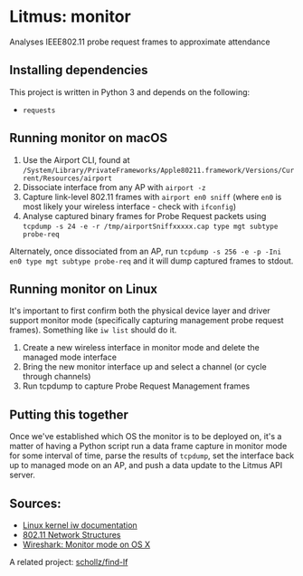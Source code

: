 # Litmus: monitor
Analyses IEEE802.11 probe request frames to approximate attendance

## Installing dependencies

This project is written in Python 3 and depends on the following:
* `requests`

## Running monitor on macOS

1. Use the Airport CLI, found at `/System/Library/PrivateFrameworks/Apple80211.framework/Versions/Current/Resources/airport`
2. Dissociate interface from any AP with `airport -z`
3. Capture link-level 802.11 frames with `airport en0 sniff` (where `en0` is most likely your wireless interface - check with `ifconfig`)
4. Analyse captured binary frames for Probe Request packets using `tcpdump -s 24 -e -r /tmp/airportSniffxxxxx.cap type mgt subtype probe-req`

Alternately, once dissociated from an AP, run `tcpdump -s 256 -e -p -Ini en0 type mgt subtype probe-req` and it will dump captured frames to stdout.

## Running monitor on Linux

It's important to first confirm both the physical device layer and driver support monitor mode (specifically capturing management probe request frames).
Something like `iw list` should do it.

1. Create a new wireless interface in monitor mode and delete the managed mode interface
2. Bring the new monitor interface up and select a channel (or cycle through channels)
3. Run tcpdump to capture Probe Request Management frames

## Putting this together

Once we've established which OS the monitor is to be deployed on, it's a matter of having a Python script run a
data frame capture in monitor mode for some interval of time, parse the results of `tcpdump`, set the interface back up
to managed mode on an AP, and push a data update to the Litmus API server.

## Sources:

* [Linux kernel iw documentation](https://wireless.wiki.kernel.org/en/users/documentation/iw#listening_to_events)
* [802.11 Network Structures](https://sarwiki.informatik.hu-berlin.de/802.11_Network_Structures#Probe_Request_Frame)
* [Wireshark: Monitor mode on OS X](https://wiki.wireshark.org/CaptureSetup/WLAN#Mac_OS_X)

A related project: [schollz/find-lf](https://github.com/schollz/find-lf)

